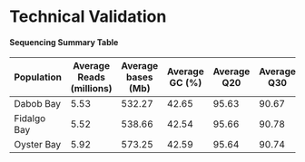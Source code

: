# Technical Validation


#### Sequencing Summary Table

| Population  | Average Reads (millions) | Average bases (Mb) | Average GC (%) | Average Q20 | Average Q30 |
|-------------|--------------------------|--------------------|----------------|-------------|-------------|
| Dabob Bay   | 5.53                     | 532.27             | 42.65          | 95.63       | 90.67       |
| Fidalgo Bay | 5.52                     | 538.66             | 42.54          | 95.66       | 90.78       |
| Oyster Bay  | 5.92                     | 573.25             | 42.59          | 95.64       | 90.74       |
